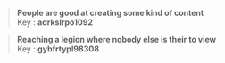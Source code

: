 > **People are good at creating some kind of content**<br>
> Key : **adrkslrpo1092**

> **Reaching a legion where nobody else is their to view**<br>
> Key : **gybfrtypl98308**
